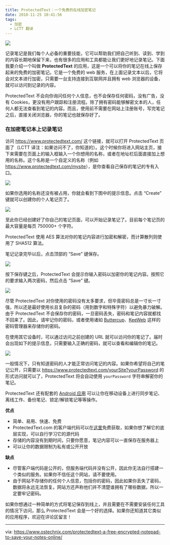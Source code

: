 ```yaml
---
title: ProtectedText：一个免费的在线加密笔记
date: 2018-11-25 10:41:56
tags:
  - 加密
  - LCTT 翻译
---
```


![](https://www.ostechnix.com/wp-content/uploads/2018/11/protected-text-720x340.png)

记录笔记是我们每个人必备的重要技能，它可以帮助我们把自己听到、读到、学到的内容长期地保留下来，也有很多的应用和工具都能让我们更好地记录笔记。下面我要介绍一个叫做 **ProtectedText** 的应用，这是一个可以将你的笔记在线上保存起来的免费的加密笔记。它是一个免费的 web 服务，在上面记录文本以后，它将会对文本进行加密，只需要一台支持连接到互联网并且拥有 web 浏览器的设备，就可以访问到记录的内容。

ProtectedText 不会向你询问任何个人信息，也不会保存任何密码，没有广告，没有 Cookies，更没有用户跟踪和注册流程。除了拥有密码能够解密文本的人，任何人都无法查看到笔记的内容。而且，使用前不需要在网站上注册账号，写完笔记之后，直接关闭浏览器，你的笔记也就保存好了。

### 在加密笔记本上记录笔记

访问 <https://www.protectedtext.com/> 这个链接，就可以打开 ProtectedText 页面了（LCTT 译注：如果访问不了，你知道的）。这个时候你将进入网站主页，接下来需要在页面上的输入框输入一个你想用的名称，或者在地址栏后面直接加上想用的名称。这个名称是一个自定义的名称（例如 <https://www.protectedtext.com/mysite>），是你查看自己保存的笔记的专有入口。

![](https://www.ostechnix.com/wp-content/uploads/2018/11/Protected-Text-1.png)

如果你选用的名称还没有被占用，你就会看到下图中的提示信息。点击 “Create” 键就可以创建你的个人笔记页了。

![](https://www.ostechnix.com/wp-content/uploads/2018/11/Protected-Text-2.png)

至此你已经创建好了你自己的笔记页面，可以开始记录笔记了。目前每个笔记页的最大容量是每页 750000+ 个字符。

ProtectedText 使用 AES 算法对你的笔记内容进行加密和解密，而计算散列则使用了 SHA512 算法。

笔记记录完毕以后，点击顶部的 “Save” 键保存。

![](https://www.ostechnix.com/wp-content/uploads/2018/11/Protected-Text-3.png)

按下保存键之后，ProtectedText 会提示你输入密码以加密你的笔记内容。按照它的要求输入两次密码，然后点击 “Save” 键。

![](https://www.ostechnix.com/wp-content/uploads/2018/11/Protected-Text-4.png)

尽管 ProtectedText 对你使用的密码没有太多要求，但毕竟密码总是一寸长一寸强，所以还是最好使用长且复杂的密码（用到数字和特殊字符）以避免暴力破解。由于 ProtectedText 不会保存你的密码，一旦密码丢失，密码和笔记内容就都找不回来了。因此，请牢记你的密码，或者使用诸如 [Buttercup][3]、[KeeWeb][4] 这样的密码管理器来存储你的密码。

在使用其它设备时，可以通过访问之前创建的 URL 就可以访问你的笔记了。届时会出现如下的提示信息，只需要输入正确的密码，就可以查看和编辑你的笔记。

![](https://www.ostechnix.com/wp-content/uploads/2018/11/Protected-Text-5.png)

一般情况下，只有知道密码的人才能正常访问笔记的内容。如果你希望将自己的笔记公开，只需要以 <https://www.protectedtext.com/yourSite?yourPassword> 的形式访问就可以了，ProtectedText 将会自动使用 `yourPassword` 字符串解密你的笔记。

ProtectedText 还有配套的 [Android 应用][6] 可以让你在移动设备上进行同步笔记、离线工作、备份笔记、锁定/解锁笔记等等操作。

**优点**

  * 简单、易用、快速、免费
  * ProtectedText.com 的客户端代码可以在[这里][7]免费获取，如果你想了解它的底层实现，可以自行学习它的源代码
  * 存储的内容没有到期时间，只要你愿意，笔记内容可以一直保存在服务器上
  * 可以让你的数据限制为私有或公开开放

**缺点**

  * 尽管客户端代码是公开的，但服务端代码并没有公开，因此你无法自行搭建一个类似的服务。如果你不信任这个网站，请不要使用。
  * 由于网站不存储你的任何个人信息，包括你的密码，因此如果你丢失了密码，数据将永远无法恢复。网站方还声称他们并不清楚谁拥有了哪些数据，所以一定要牢记密码。


如果你想通过一种简单的方式将笔记保存到线上，并且需要在不需要安装任何工具的情况下访问，那么 ProtectedText 会是一个好的选择。如果你还知道其它类似的应用程序，欢迎在评论区留言！



--------------------------------------------------------------------------------

via: https://www.ostechnix.com/protectedtext-a-free-encrypted-notepad-to-save-your-notes-online/

[a]: https://www.ostechnix.com/author/sk/
[b]: https://github.com/lujun9972
[1]: data:image/gif;base64,R0lGODlhAQABAIAAAAAAAP///yH5BAEAAAAALAAAAAABAAEAAAIBRAA7
[2]: http://www.ostechnix.com/wp-content/uploads/2018/11/Protected-Text-4.png
[3]: https://www.ostechnix.com/buttercup-a-free-secure-and-cross-platform-password-manager/
[4]: https://www.ostechnix.com/keeweb-an-open-source-cross-platform-password-manager/
[5]: http://www.ostechnix.com/wp-content/uploads/2018/11/Protected-Text-5.png
[6]: https://play.google.com/store/apps/details?id=com.protectedtext.android
[7]: https://www.protectedtext.com/js/main.js

